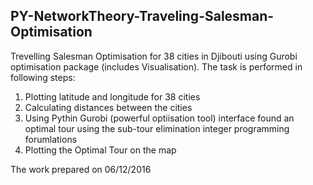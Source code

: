 ## PY-NetworkTheory-Traveling-Salesman-Optimisation
Trevelling Salesman Optimisation for 38 cities in Djibouti using Gurobi optimisation package (includes Visualisation). The task is performed in following steps:
1. Plotting latitude and longitude for 38 cities  
2. Calculating distances between the cities  
3. Using Pythin Gurobi (powerful optiisation tool) interface found an optimal tour using the sub-tour elimination integer programming forumlations  
4. Plotting the Optimal Tour on the map

The work prepared on 06/12/2016
